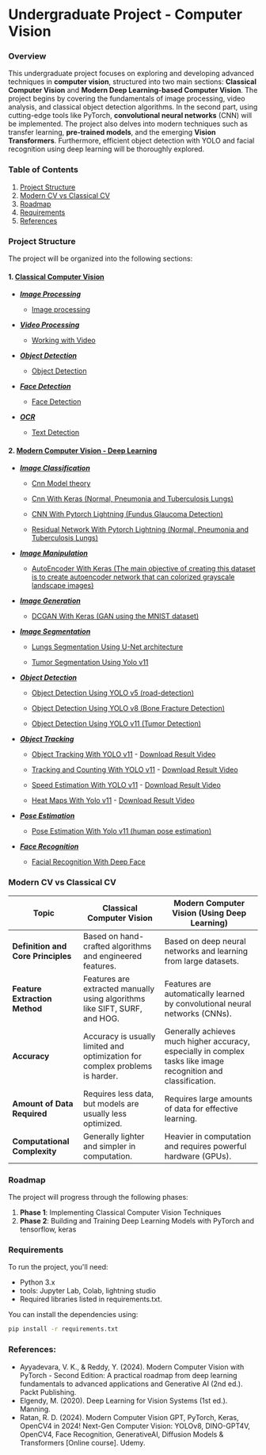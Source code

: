 # Undergraduate Project - Computer Vision

### Overview

This undergraduate project focuses on exploring and developing advanced techniques in **computer vision**, structured into two main sections: **Classical Computer Vision** and **Modern Deep Learning-based Computer Vision**. The project begins by covering the fundamentals of image processing, video analysis, and classical object detection algorithms. In the second part, using cutting-edge tools like PyTorch, **convolutional neural networks** (CNN) will be implemented. The project also delves into modern techniques such as transfer learning, **pre-trained models**, and the emerging **Vision Transformers**. Furthermore, efficient object detection with YOLO and facial recognition using deep learning will be thoroughly explored.

### Table of Contents

1.  [Project Structure](#project-structure)
2.  [Modern CV vs Classical CV](#modern-cv-vs-classical-cv)
3.  [Roadmap](#roadmap)
4.  [Requirements](#requirements)
5.  [References](#references)

### Project Structure

The project will be organized into the following sections:
#### 1. [ **Classical Computer Vision** ](https://github.com/alirezasaharkhiz9/undergraduate-project-computer-vision/tree/main/Classical%20Computer%20Vision)
- [***Image Processing***](https://github.com/alirezasaharkhiz9/Computer-Vision/tree/main/Classical%20Computer%20Vision/Image%20Processing)
  
  - [Image processing](https://github.com/alirezasaharkhiz9/Computer-Vision/blob/main/Classical%20Computer%20Vision/Image%20Processing/ImageProcessing.ipynb)
- [***Video Processing***](https://github.com/alirezasaharkhiz9/Computer-Vision/tree/main/Classical%20Computer%20Vision/Video%20Processing)
  - [Working with Video](https://github.com/alirezasaharkhiz9/Computer-Vision/blob/main/Classical%20Computer%20Vision/Video%20Processing/WorkingWithVideo.ipynb)
- [***Object Detection***](https://github.com/alirezasaharkhiz9/Computer-Vision/tree/main/Classical%20Computer%20Vision/Object%20Detection)
  - [Object Detection](https://github.com/alirezasaharkhiz9/Computer-Vision/blob/main/Classical%20Computer%20Vision/Object%20Detection/ObjectDetection.ipynb)
- [***Face Detection***](https://github.com/alirezasaharkhiz9/Computer-Vision/tree/main/Classical%20Computer%20Vision/Face%20Detection)
  - [Face Detection](https://github.com/alirezasaharkhiz9/Computer-Vision/blob/main/Classical%20Computer%20Vision/Face%20Detection/FaceDetection.ipynb)
- [***OCR***](https://github.com/alirezasaharkhiz9/Computer-Vision/tree/main/Classical%20Computer%20Vision/OCR)
  - [Text Detection](https://github.com/alirezasaharkhiz9/Computer-Vision/blob/main/Classical%20Computer%20Vision/OCR/TextDetection.ipynb)
  
#### 2. [ **Modern Computer Vision - Deep Learning** ](https://github.com/alirezasaharkhiz9/undergraduate-project-computer-vision/tree/main/Modern%20Computer%20Vision)
- [***Image Classification***](https://github.com/alirezasaharkhiz9/Computer-Vision/tree/main/Modern%20Computer%20Vision/Image%20Classification)
  
  - [Cnn Model theory](https://github.com/alirezasaharkhiz9/Computer-Vision/blob/main/Modern%20Computer%20Vision/Image%20Classification/CnnModelTheory.ipynb)

  - [Cnn With Keras (Normal, Pneumonia and Tuberculosis Lungs)](https://github.com/alirezasaharkhiz9/Computer-Vision/blob/main/Modern%20Computer%20Vision/Image%20Classification/CnnWithKeras.ipynb)
  - [CNN With Pytorch Lightning (Fundus Glaucoma Detection)](https://github.com/alirezasaharkhiz9/Computer-Vision/blob/main/Modern%20Computer%20Vision/Image%20Classification/CnnWithPytorchLightning.ipynb)
  - [Residual Network With Pytorch Lightning (Normal, Pneumonia and Tuberculosis Lungs)](https://github.com/alirezasaharkhiz9/Computer-Vision/blob/main/Modern%20Computer%20Vision/Image%20Classification/ResidualNetworkWithPytorchLightning.ipynb)

- [***Image Manipulation***](https://github.com/alirezasaharkhiz9/Computer-Vision/tree/main/Modern%20Computer%20Vision/Image%20Manipulation)

  - [AutoEncoder With Keras (The main objective of creating this dataset is to create autoencoder network that can colorized grayscale landscape images)](https://github.com/alirezasaharkhiz9/Computer-Vision/blob/main/Modern%20Computer%20Vision/Image%20Manipulation/AutoEncoderWithKeras.ipynb)

- [***Image Generation***](https://github.com/alirezasaharkhiz9/Computer-Vision/tree/main/Modern%20Computer%20Vision/Image%20Generation)

  - [DCGAN With Keras (GAN using the MNIST dataset)](https://github.com/alirezasaharkhiz9/Computer-Vision/blob/main/Modern%20Computer%20Vision/Image%20Generation/DCGANWithKeras.ipynb)

- [***Image Segmentation***](https://github.com/alirezasaharkhiz9/Computer-Vision/tree/main/Modern%20Computer%20Vision/Image%20Segmentation)

  - [Lungs Segmentation Using U-Net architecture](https://github.com/alirezasaharkhiz9/Computer-Vision/blob/main/Modern%20Computer%20Vision/Image%20Segmentation/LungsSegmentationUsingU_Net.ipynb)

  - [Tumor Segmentation Using Yolo v11](https://github.com/alirezasaharkhiz9/Computer-Vision/blob/main/Modern%20Computer%20Vision/Image%20Segmentation/TumorSegmentationUsingYolo.ipynb)

- [***Object Detection***](https://github.com/alirezasaharkhiz9/Computer-Vision/tree/main/Modern%20Computer%20Vision/Object%20Detection)

  - [Object Detection Using YOLO v5 (road-detection)](https://github.com/alirezasaharkhiz9/Computer-Vision/blob/main/Modern%20Computer%20Vision/Object%20Detection/ObjectDetectionUsingYOLOv5.ipynb)

  - [Object Detection Using YOLO v8 (Bone Fracture Detection)](https://github.com/alirezasaharkhiz9/undergraduate-project-computer-vision/blob/main/Modern%20Computer%20Vision/ObjectDetectionUsingYOLOv8.ipynb)
  - [Object Detection Using YOLO v11 (Tumor Detection)](https://github.com/alirezasaharkhiz9/Computer-Vision/blob/main/Modern%20Computer%20Vision/Object%20Detection/TumorDetectionUsingYolov11.ipynb)

- [***Object Tracking***](https://github.com/alirezasaharkhiz9/Computer-Vision/tree/main/Modern%20Computer%20Vision/Object%20Tracking)

  - [Object Tracking With YOLO v11](https://github.com/alirezasaharkhiz9/Computer-Vision/blob/main/Modern%20Computer%20Vision/Object%20Tracking/ObjectTrackingWithYolo.ipynb) - [Download Result Video](https://raw.githubusercontent.com/alirezasaharkhiz9/undergraduate-project-computer-vision/main/Modern%20Computer%20Vision/Object%20Tracking/ObjectTrackingWithYolo.avi)

  - [Tracking and Counting With YOLO v11](https://github.com/alirezasaharkhiz9/Computer-Vision/blob/main/Modern%20Computer%20Vision/Object%20Tracking/TrackingAndCounting.ipynb) - [Download Result Video](https://raw.githubusercontent.com/alirezasaharkhiz9/undergraduate-project-computer-vision/main/Modern%20Computer%20Vision/Object%20Tracking/TrackingAndCounting.mp4)
  - [Speed Estimation With YOLO v11](https://github.com/alirezasaharkhiz9/Computer-Vision/blob/main/Modern%20Computer%20Vision/Object%20Tracking/SpeedEstimation.ipynb) - [Download Result Video](https://raw.githubusercontent.com/alirezasaharkhiz9/undergraduate-project-computer-vision/main/Modern%20Computer%20Vision/Object%20Tracking/SpeedEstimation.avi)
  - [Heat Maps With Yolo v11](https://github.com/alirezasaharkhiz9/Computer-Vision/blob/main/Modern%20Computer%20Vision/Object%20Tracking/HeatMapsWithYolo.ipynb) - [Download Result Video](https://raw.githubusercontent.com/alirezasaharkhiz9/undergraduate-project-computer-vision/main/Modern%20Computer%20Vision/Object%20Tracking/heatmap_output.avi
)
- [***Pose Estimation***](https://github.com/alirezasaharkhiz9/Computer-Vision/tree/main/Modern%20Computer%20Vision/Pose%20Estimation)

  - [Pose Estimation With Yolo v11 (human pose estimation)](https://github.com/alirezasaharkhiz9/Computer-Vision/blob/main/Modern%20Computer%20Vision/Pose%20Estimation/PoseEstimationWithYolo.ipynb)
- [***Face Recognition***](https://github.com/alirezasaharkhiz9/Computer-Vision/tree/main/Modern%20Computer%20Vision/Face%20Recognition)

  - [Facial Recognition With Deep Face](https://github.com/alirezasaharkhiz9/Computer-Vision/blob/main/Modern%20Computer%20Vision/Face%20Recognition/FacialRecognitionWithDeepFace.ipynb)

### Modern CV vs Classical CV

| **Topic**                          | **Classical Computer Vision**                                                | **Modern Computer Vision (Using Deep Learning)**                                                                |
|-----------------|-----------------------|---------------------------------|
| **Definition and Core Principles** | Based on hand-crafted algorithms and engineered features.                    | Based on deep neural networks and learning from large datasets.                                                 |
| **Feature Extraction Method**      | Features are extracted manually using algorithms like SIFT, SURF, and HOG.   | Features are automatically learned by convolutional neural networks (CNNs).                                     |
| **Accuracy**                       | Accuracy is usually limited and optimization for complex problems is harder. | Generally achieves much higher accuracy, especially in complex tasks like image recognition and classification. |
| **Amount of Data Required**        | Requires less data, but models are usually less optimized.                   | Requires large amounts of data for effective learning.                                                          |
| **Computational Complexity**       | Generally lighter and simpler in computation.                                | Heavier in computation and requires powerful hardware (GPUs).                                                   |


### Roadmap

The project will progress through the following phases:
1. **Phase 1**: Implementing Classical Computer Vision Techniques
2. **Phase 2**: Building and Training Deep Learning Models with PyTorch and tensorflow, keras


### Requirements

To run the project, you'll need:

-   Python 3.x
-   tools: Jupyter Lab, Colab, lightning studio
-   Required libraries listed in requirements.txt.

You can install the dependencies using:

``` bash
pip install -r requirements.txt
```

### References:

- Ayyadevara, V. K., & Reddy, Y. (2024). Modern Computer Vision with PyTorch - Second Edition: A practical roadmap from deep learning fundamentals to advanced applications and Generative AI (2nd ed.). Packt Publishing.
- Elgendy, M. (2020). Deep Learning for Vision Systems (1st ed.). Manning.
- Ratan, R. D. (2024). Modern Computer Vision GPT, PyTorch, Keras, OpenCV4 in 2024! Next-Gen Computer Vision: YOLOv8, DINO-GPT4V, OpenCV4, Face Recognition, GenerativeAI, Diffusion Models & Transformers [Online course]. Udemy.
